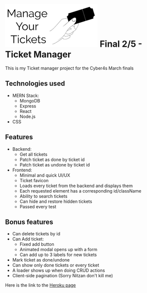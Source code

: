 # ![Manage Your Tickets](./readme-files/logo.png) Final 2/5 - Ticket Manager

This is my Ticket manager project for the Cyber4s March finals

## Technologies used

- MERN Stack:
  - MongoDB
  - Express
  - React
  - Node.js
- CSS

## Features

- Backend:
  - Get all tickets
  - Patch ticket as done by ticket id
  - Patch ticket as undone by ticket id
- Frontend:
  - Minimal and quick UI/UX
  - Ticket favicon
  - Loads every ticket from the backend and displays them
  - Each requested element has a corresponding id/className
  - Ability to search tickets
  - Can hide and restore hidden tickets
  - Passed every test

## Bonus features

- Can delete tickets by id
- Can Add ticket:
  - Fixed add button
  - Animated modal opens up with a form
  - Can add up to 3 labels for new tickets
- Mark ticket as done/undone
- Can show only done tickets or every ticket
- A loader shows up when doing CRUD actions
- Client-side pagination (Sorry Nitzan don't kill me)

Here is the link to the [Heroku page](https://manage-your-tickets.herokuapp.com)
